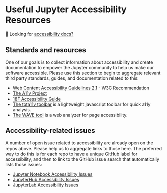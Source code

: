 # Useful Jupyter Accessibility Resources

🔔 Looking for [accessibility docs?](../accessibility-docs)

## Standards and resources

One of our goals is to collect information about accessibility and create documentation to empower the Jupyter community
to help us make our software accessible. Please use this section to begin to aggregate relevant third party standards,
guides, and documentation related to this:

- [Web Content Accessibility Guidelines 2.1](https://www.w3.org/TR/WCAG21/) - W3C Recommendation
- [The A11y Project](https://a11yproject.com/)
- [18F Accessibility Guide](https://accessibility.18f.gov/)
- [The tota11y toolbar](https://khan.github.io/tota11y/) is a lightweight javascript toolbar for quick a11y analysis.
- [The WAVE tool](http://wave.webaim.org/repor) is a web analyzer for page accessibility.


## Accessibility-related issues

A number of open issue related to accessibility are already open on the repos above.
Please help us to aggregate links to those here.
The preferred way to do this is for each repo to have a unique GitHub label for accessibility,
and then to link to the GitHub issue search that automatically lists those issues:

- [Jupyter Notebook Accessibility Issues](https://github.com/jupyter/notebook/issues?q=is%3Aopen+is%3Aissue+label%3Atag%3AAccessibility)
- [JupyterHub Accessibility Issues](https://github.com/jupyterhub/jupyterhub/issues?q=is%3Aopen+is%3Aissue+label%3Aaccessibility)
- [JupyterLab Accessibility Issues](https://github.com/jupyterlab/jupyterlab/issues?q=is%3Aopen+is%3Aissue+label%3Atag%3AAccessibility)
